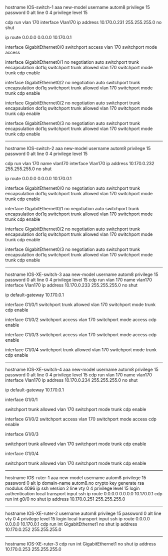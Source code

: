 hostname IOS-switch-1
aaa new-model
username autom8 privilege 15 password 0 alt
line 0 4
privilege level 15

cdp run
vlan 170
interface Vlan170
 ip address 10.170.0.231 255.255.255.0
 no shut
 
ip route 0.0.0.0 0.0.0.0 10.170.0.1

interface GigabitEthernet0/0
 switchport access vlan 170
 switchport mode access
 
interface GigabitEthernet0/1
 no negotiation auto
 switchport trunk encapsulation dot1q
 switchport trunk allowed vlan 170
 switchport mode trunk
 cdp enable
 
interface GigabitEthernet0/2
 no negotiation auto
 switchport trunk encapsulation dot1q
 switchport trunk allowed vlan 170
 switchport mode trunk
 cdp enable
 
interface GigabitEthernet0/2
 no negotiation auto
 switchport trunk encapsulation dot1q
 switchport trunk allowed vlan 170
 switchport mode trunk
 cdp enable 

interface GigabitEthernet0/3
 no negotiation auto
 switchport trunk encapsulation dot1q
 switchport trunk allowed vlan 170
 switchport mode trunk
 cdp enable 

_______________________________________________________________


hostname IOS-switch-2
aaa new-model
username autom8 privilege 15 password 0 alt
line 0 4
privilege level 15

cdp run
vlan 170
name vlan170
interface Vlan170
 ip address 10.170.0.232 255.255.255.0
 no shut
 
ip route 0.0.0.0 0.0.0.0 10.170.0.1

 
interface GigabitEthernet0/0
 no negotiation auto
 switchport trunk encapsulation dot1q
 switchport trunk allowed vlan 170
 switchport mode trunk
 cdp enable
 
interface GigabitEthernet0/1
 no negotiation auto
 switchport trunk encapsulation dot1q
 switchport trunk allowed vlan 170
 switchport mode trunk
 cdp enable

interface GigabitEthernet0/2
 no negotiation auto
 switchport trunk encapsulation dot1q
 switchport trunk allowed vlan 170
 switchport mode trunk
 cdp enable 

interface GigabitEthernet0/3
 no negotiation auto
 switchport trunk encapsulation dot1q
 switchport trunk allowed vlan 170
 switchport mode trunk
 cdp enable 
_______________________________________________________________


hostname IOS-XE-switch-3
aaa new-model
username autom8 privilege 15 password 0 alt
line 0 4
privilege level 15
cdp run
vlan 170
name vlan170
interface Vlan170
 ip address 10.170.0.233 255.255.255.0
 no shut
 
ip default-gateway 10.170.0.1

 
interface G1/0/1
 switchport trunk allowed vlan 170
 switchport mode trunk
 cdp enable
 
interface G1/0/2
 switchport access vlan 170
 switchport mode access
 cdp enable

interface G1/0/3
 switchport access vlan 170
 switchport mode access
 cdp enable

interface G1/0/4
 switchport trunk allowed vlan 170
 switchport mode trunk
 cdp enable

 
_______________________________________________________________

hostname IOS-XE-switch-4
aaa new-model
username autom8 privilege 15 password 0 alt
line 0 4
privilege level 15
cdp run
vlan 170
name vlan170
interface Vlan170
 ip address 10.170.0.234 255.255.255.0
 no shut
 
ip default-gateway 10.170.0.1

 
interface G1/0/1

 switchport trunk allowed vlan 170
 switchport mode trunk
 cdp enable
 
interface G1/0/2
 switchport access vlan 170
 switchport mode access
 cdp enable

interface G1/0/3

 switchport trunk allowed vlan 170
 switchport mode trunk
 cdp enable

interface G1/0/4

 switchport trunk allowed vlan 170
 switchport mode trunk
 cdp enable
 
_______________________________________________________________


hostname IOS-ruter-1
aaa new-model
username autom8 privilege 15 password 0 alt
ip domain-name autom8.no
crypto key generate rsa modulus 4096
ip ssh version 2
line vty 0 4
 privilege level 15
 login authentication local
 transport input ssh
ip route 0.0.0.0 0.0.0.0 10.170.0.1
cdp run
int g0/0
no shut
ip address 10.170.0.251 255.255.255.0

_______________________________________________________________


hostname IOS-XE-ruter-2
username autom8 privilege 15 password 0 alt
line vty 0 4
 privilege level 15
 login local
 transport input ssh
ip route 0.0.0.0 0.0.0.0 10.170.0.1
cdp run
int GigabitEthernet1
no shut
ip address 10.170.0.252 255.255.255.0

_______________________________________________________________

hostname IOS-XE-ruter-3
cdp run
int GigabitEthernet1
no shut
ip address 10.170.0.253 255.255.255.0